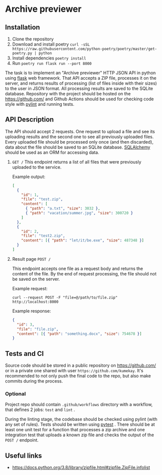 # Archive previewer

## Installation 

1) Clone the repository 
2) Download and install poetry `curl -sSL https://raw.githubusercontent.com/python-poetry/poetry/master/get-poetry.py | python`
3) Install dependencies `poetry install` 
4) Run `poetry run flask run --port 8000`

The task is to implement an "Archive previewer" HTTP JSON API in python using [flask](https://flask.palletsprojects.com/en/2.0.x/) web framework. That API accepts a ZIP file, processes it on the server, and returns results of processing (list of files inside with their sizes) to the user in JSON format. All processing results are saved to the SQLite database. Repository with the project should be hosted on the https://github.com/ and Github Actions should be used for checking code style with [pylint](https://www.pylint.org/) and running tests.

## API Description

The API should accept 2 requests. One request to upload a file and see its uploading results and the second one to see all previously uploaded files. Every uploaded file should be processed only once (and then discarded), data about the file should be saved to an SQLite database. [SQLAlchemy](https://www.sqlalchemy.org/) should be used as an ORM for accessing data.

1. `GET /`
   This endpoint returns a list of all files that were previously uploaded to the service.

   Example output:

   ```json
   [
     {
       "id": 1,
       "file": "test.zip",
       "content": [
         { "path": "a.txt", "size": 3032 },
         { "path": "vacation/summer.jpg", "size": 300720 }
       ]
     },
     {
       "id": 2,
       "file": "test2.zip",
       "content": [{ "path": "let/it/be.exe", "size": 487348 }]
     }
   ]
   ```

2. Result page `POST /`

   This endpoint accepts one file as a request body and returns the content of the file. By the end of request processing, the file should not be saved on the server.

   Example request:

   ```
   curl --request POST -F "file=@/path/to/file.zip" http://localhost:8000
   ```

   Example response:

   ```json
   {
     "id": 3,
     "file": "file.zip",
     "content": [{ "path": "something.docx", "size": 754678 }]
   }
   ```

## Tests and CI

Source code should be stored in a public repository on https://github.com/ or in a private one shared with user `https://github.com/kumekay`. It's recommended to not only push the final code to the repo, but also make commits during the process.

### Optional

Project repo should contain `.github/workflows` directory with a workflow, that defines 2 jobs: `test` and `lint` .

During the linting stage, the codebase should be checked using pylint (with any set of rules). Tests should be written using [pytest](https://docs.pytest.org/en/6.2.x/) . There should be at least one unit test for a function that processes a zip archive and one integration test that uploads a known zip file and checks the output of the `POST /` endpoint.

## Useful links

- https://docs.python.org/3.8/library/zipfile.html#zipfile.ZipFile.infolist
